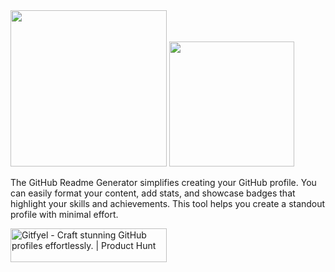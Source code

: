 <img src="https://img.shields.io/badge/GitHub%20Readme%20Generator-0d1117?logo=github&logoColor=white" width="250px">

<img src="https://img.shields.io/badge/Developed_by-Adam_Rofayel-0d1117" width="200px">

The GitHub Readme Generator simplifies creating your GitHub profile. You can easily format your content, add stats, and showcase badges that highlight your skills and achievements. This tool helps you create a standout profile with minimal effort.

<a href="https://www.producthunt.com/leaderboard/daily/2024/10/12?embed=true&utm_source=badge-featured&utm_medium=badge&utm_souce=badge-gitfyel" target="_blank"><img src="https://api.producthunt.com/widgets/embed-image/v1/featured.svg?post_id=498149&theme=neutral" alt="Gitfyel - Craft&#0032;stunning&#0032;GitHub&#0032;profiles&#0032;effortlessly&#0046; | Product Hunt" style="width: 250px; height: 54px;" width="250" height="54" /></a>
